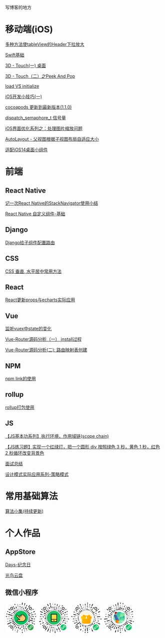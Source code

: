 写博客的地方

# 移动端(iOS)

[多种方法使tableView的Header下拉放大](https://sunshinelixun.github.io/%E5%A4%9A%E7%A7%8D%E6%96%B9%E6%B3%95%E4%BD%BFtableView%E7%9A%84Header%E4%B8%8B%E6%8B%89%E6%94%BE%E5%A4%A7.html)

[Swift基础](https://sunshinelixun.github.io/Swift%E5%9F%BA%E7%A1%80.html)

[3D - Touch(一) 桌面](https://sunshinelixun.github.io/3D-Touch%E6%A1%8C%E9%9D%A2.html)

[3D - Touch（二）之Peek And Pop](https://sunshinelixun.github.io/3D%20-%20Touch%E4%B9%8BPeek%20And%20Pop.html)

[load VS initialize](https://sunshinelixun.github.io/load%20VS%20initialize.html)

[iOS开发小技巧(一)](https://sunshinelixun.github.io/iOS%E5%BC%80%E5%8F%91%E5%B0%8F%E6%8A%80%E5%B7%A7(%E4%B8%80).html)

[cocoapods 更新到最新版本(1.1.0)](https://sunshinelixun.github.io/cocoapods%E5%8D%87%E7%BA%A71.1.0.html)

[dispatch_semaphore_t 信号量](https://sunshinelixun.github.io/dispatch-semaphore-t-%E4%BF%A1%E5%8F%B7%E9%87%8F.html)

[iOS界面优化系列之：处理图片缩放问题](https://sunshinelixun.github.io/iOS%E7%95%8C%E9%9D%A2%E4%BC%98%E5%8C%96%E7%B3%BB%E5%88%97%E4%B9%8B%EF%BC%9A%E5%A4%84%E7%90%86%E5%9B%BE%E7%89%87%E7%BC%A9%E6%94%BE%E9%97%AE%E9%A2%98.html)

[AutoLayout - 父视图根据子视图布局自适应大小](https://sunshinelixun.github.io/AutoLayout-%E7%88%B6%E8%A7%86%E5%9B%BE%E6%A0%B9%E6%8D%AE%E5%AD%90%E8%A7%86%E5%9B%BE%E8%87%AA%E9%80%82%E5%BA%94.html)

[适配iOS14桌面小组件](https://github.com/sunshineLixun/sunshineLixun.github.io/issues/11)

# 前端

## React Native

[记一次React Native的StackNavigator使用小结](https://sunshinelixun.github.io/%E8%AE%B0%E4%B8%80%E6%AC%A1React-Native-StackNavigator%E4%BD%BF%E7%94%A8%E5%B0%8F%E7%BB%93.html)

[React Native 自定义组件-基础](https://sunshinelixun.github.io/React-Native-%E8%87%AA%E5%AE%9A%E4%B9%89%E7%BB%84%E4%BB%B6.html)

## Django

[Django给子组件配置路由](https://github.com/sunshineLixun/sunshineLixun.github.io/issues/7)

## CSS
[CSS 垂直, 水平居中常用方法](https://github.com/sunshineLixun/sunshineLixun.github.io/issues/8)

## React

[React更新props与echarts实际应用](https://sunshinelixun.github.io/React%E6%9B%B4%E6%96%B0props%E4%B8%8EEcharts%E5%AE%9E%E9%99%85%E5%BA%94%E7%94%A8.html)

## Vue

[监听vuex中state的变化](https://github.com/sunshineLixun/sunshineLixun.github.io/issues/9)

[Vue-Router源码分析（一） install过程](https://github.com/sunshineLixun/sunshineLixun.github.io/issues/18)

[Vue-Router源码分析(二): 路由映射表创建](https://github.com/sunshineLixun/sunshineLixun.github.io/issues/19)

## NPM
[npm link的使用](https://github.com/sunshineLixun/sunshineLixun.github.io/issues/14)

## rollup
[rollup打包使用](https://github.com/sunshineLixun/sunshineLixun.github.io/issues/15)

## JS

[【JS基本功系列】执行环境，作用域链(scope chain)](https://github.com/sunshineLixun/sunshineLixun.github.io/issues/10)

[【JS练习题】实现一个红绿灯，把一个圆形 div 按照绿色 3 秒，黄色 1 秒，红色 2 秒循环改变背景色](https://github.com/sunshineLixun/sunshineLixun.github.io/issues/12)

[面试总结](https://github.com/sunshineLixun/sunshineLixun.github.io/issues/13)

[设计模式实际应用系列-策略模式](https://github.com/sunshineLixun/sunshineLixun.github.io/issues/17)

# 常用基础算法

[算法小集(持续更新)](https://sunshinelixun.github.io/%E7%AE%97%E6%B3%95%E5%B0%8F%E9%9B%86-%E6%8C%81%E7%BB%AD%E6%9B%B4%E6%96%B0.html)


# 个人作品


## AppStore

[Days-纪念日](https://apps.apple.com/cn/app/days%E5%A4%87%E5%BF%98%E6%97%A5-%E7%BA%AA%E5%BF%B5%E9%87%8D%E8%A6%81%E7%9A%84%E6%97%A5%E5%AD%90/id1492204944)

[光鸟云盘](https://apps.apple.com/cn/app/%E5%85%89%E9%B8%9F%E4%BA%91%E7%9B%98/id1485501374)



## 微信小程序


<div>
<img src="https://github.com/sunshineLixun/sunshineLixun.github.io/blob/master/img/IMG_0677.JPG" width="20%">
<img src="https://github.com/sunshineLixun/sunshineLixun.github.io/blob/master/img/gh_9795337c5171_344.jpg" width="20%" />
<img src="https://github.com/sunshineLixun/sunshineLixun.github.io/blob/master/img/gh_9b2cfc47038c_344%20(2).jpg" width="20%" />  
<img src="https://github.com/sunshineLixun/sunshineLixun.github.io/blob/master/img/gh_9a6adab57050_344%20(2).jpg" width="20%" />  
</div>






